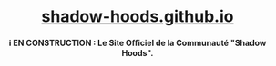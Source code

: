 <h1 align="center">
  <a href="https://shadow-hoods.github.io/">shadow-hoods.github.io</a>
</h1>

<h4 align="center">
  ℹ️ EN CONSTRUCTION : Le Site Officiel de la Communauté "Shadow Hoods".
</h4>
